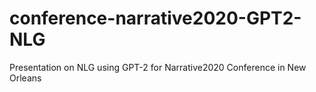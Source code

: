 # conference-narrative2020-GPT2-NLG
Presentation on NLG using GPT-2 for Narrative2020 Conference in New Orleans

